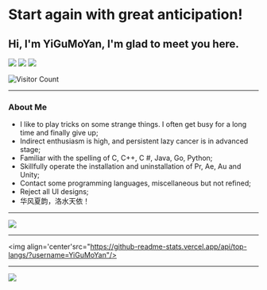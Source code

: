 # Start again with great anticipation!

## Hi, I'm YiGuMoYan, I'm glad to meet you here.

<p>
<a href="https://github.com/YiGuMoYan"><img src="https://img.shields.io/static/v1?label=YiGuMoYan&message=GitHub&color=black"/></a> <span />
<a href="http://www.yigumoyan.top"><img src="https://img.shields.io/static/v1?label=YiGuMoYan&message=Blog&color=blue"/></a> <span />
<a href="https://space.bilibili.com/442384066"><img src="https://img.shields.io/static/v1?label=YiGuMoYan&message=BiliBili&color=pink"/></a> <span />
</p>

![Visitor Count](https://profile-counter.glitch.me/all-smile/count.svg)

---

### About Me
* I like to play tricks on some strange things. I often get busy for a long time and finally give up;
* Indirect enthusiasm is high, and persistent lazy cancer is in advanced stage;
* Familiar with the spelling of C, C++, C #, Java, Go, Python;
* Skillfully operate the installation and uninstallation of Pr, Ae, Au and Unity;
* Contact some programming languages, miscellaneous but not refined;
* Reject all UI designs;
* 华风夏韵，洛水天依！

---

![](https://github-readme-stats.vercel.app/api/top-langs/?username=YiGuMoYan&theme=dark&layout=compact)

---

<img align='center'src="https://github-readme-stats.vercel.app/api/top-langs/?username=YiGuMoYan"/>

---

![](https://activity-graph.herokuapp.com/graph?username=YiGuMoYan&theme=github)

